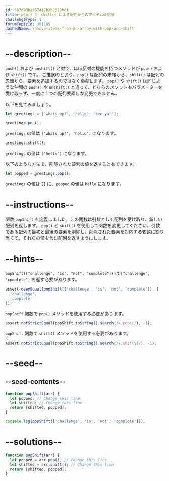 ```yaml
---
id: 587d78b2367417b2b2512b0f
title: pop() と shift() による配列からのアイテムの削除
challengeType: 1
forumTopicId: 301165
dashedName: remove-items-from-an-array-with-pop-and-shift
---
```


# --description--

`push()` および `unshift()` と対で、ほぼ反対の機能を持つメソッドが `pop()` および `shift()` です。 ご推察のとおり、`pop()` は配列の末尾から、`shift()` は配列の先頭から、要素を追加するのではなく*削除*します。 `pop()` や `shift()` は同じような仲間の `push()` や `unshift()` と違って、どちらのメソッドもパラメーターを受け取らず、一度に 1 つの配列要素しか変更できません。

以下を見てみましょう。

```js
let greetings = ['whats up?', 'hello', 'see ya!'];

greetings.pop();
```

`greetings` の値は `['whats up?', 'hello']` になります。

```js
greetings.shift();
```

`greetings` の値は `['hello']` になります。

以下のような方法で、削除された要素の値を返すこともできます。

```js
let popped = greetings.pop();
```

`greetings` の値は `[]` に、`popped` の値は `hello` になります。

# --instructions--

関数 `popShift` を定義しました。この関数は引数として配列を受け取り、新しい配列を返します。 `pop()` と `shift()` を使用して関数を変更してください。引数である配列の最初と最後の要素を削除し、削除された要素を対応する変数に割り当てて、それらの値を含む配列を返すようにします。

# --hints--

`popShift(["challenge", "is", "not", "complete"])` は `["challenge", "complete"]` を返す必要があります。

```js
assert.deepEqual(popShift(['challenge', 'is', 'not', 'complete']), [
  'challenge',
  'complete'
]);
```

`popShift` 関数で `pop()` メソッドを使用する必要があります。

```js
assert.notStrictEqual(popShift.toString().search(/\.pop\(/), -1);
```

`popShift` 関数で `shift()` メソッドを使用する必要があります。

```js
assert.notStrictEqual(popShift.toString().search(/\.shift\(/), -1);
```

# --seed--

## --seed-contents--

```js
function popShift(arr) {
  let popped; // Change this line
  let shifted; // Change this line
  return [shifted, popped];
}

console.log(popShift(['challenge', 'is', 'not', 'complete']));
```

# --solutions--

```js
function popShift(arr) {
  let popped = arr.pop(); // Change this line
  let shifted = arr.shift(); // Change this line
  return [shifted, popped];
}
```
